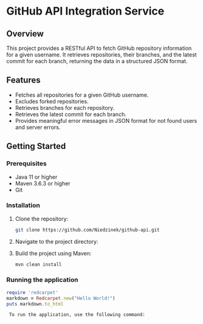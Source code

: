 # GitHub API Integration Service

## Overview

This project provides a RESTful API to fetch GitHub repository information for a given username. It retrieves repositories, their branches, and the latest commit for each branch, returning the data in a structured JSON format.

## Features

- Fetches all repositories for a given GitHub username.
- Excludes forked repositories.
- Retrieves branches for each repository.
- Retrieves the latest commit for each branch.
- Provides meaningful error messages in JSON format for not found users and server errors.

## Getting Started

### Prerequisites

- Java 11 or higher
- Maven 3.6.3 or higher
- Git

### Installation

1. Clone the repository:
   ```bash
   git clone https://github.com/Niedzinek/github-api.git
   ```

2. Navigate to the project directory:

4. Build the project using Maven:
   ```bash
   mvn clean install
   ```

### Running the application

```ruby
require 'redcarpet'
markdown = Redcarpet.new("Hello World!")
puts markdown.to_html
```

     To run the application, use the following command:



